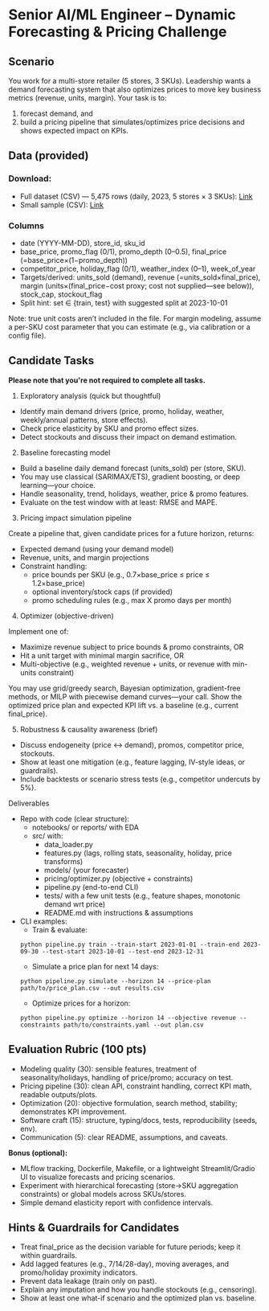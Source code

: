# Senior AI/ML Engineer – Dynamic Forecasting & Pricing Challenge

## Scenario

You work for a multi-store retailer (5 stores, 3 SKUs). Leadership wants a demand forecasting system that also optimizes prices to move key business metrics (revenue, units, margin). Your task is to:
1. forecast demand, and
2. build a pricing pipeline that simulates/optimizes price decisions and shows expected impact on KPIs.

## Data (provided)

### Download:
* Full dataset (CSV) — 5,475 rows (daily, 2023, 5 stores × 3 SKUs): [Link](https://github.com/SIMCEL/ai-ml-challenge/blob/main/retail_pricing_demand_2024.csv)
* Small sample (CSV): [Link](https://github.com/SIMCEL/ai-ml-challenge/blob/main/retail_pricing_demand_2024_sample.csv)

### Columns
* date (YYYY-MM-DD), store_id, sku_id
* base_price, promo_flag (0/1), promo_depth (0–0.5), final_price (=base_price×(1−promo_depth))
* competitor_price, holiday_flag (0/1), weather_index (0–1), week_of_year
* Targets/derived: units_sold (demand), revenue (=units_sold×final_price), margin (units×(final_price−cost proxy; cost not supplied—see below)), stock_cap, stockout_flag
* Split hint: set ∈ {train, test} with suggested split at 2023-10-01

Note: true unit costs aren’t included in the file. For margin modeling, assume a per-SKU cost parameter that you can estimate (e.g., via calibration or a config file).

## Candidate Tasks

__Please note that you're not required to complete all tasks.__

1) Exploratory analysis (quick but thoughtful)
 * Identify main demand drivers (price, promo, holiday, weather, weekly/annual patterns, store effects).
 * Check price elasticity by SKU and promo effect sizes.
 * Detect stockouts and discuss their impact on demand estimation.

2) Baseline forecasting model
 * Build a baseline daily demand forecast (units_sold) per (store, SKU).
 * You may use classical (SARIMAX/ETS), gradient boosting, or deep learning—your choice.
 * Handle seasonality, trend, holidays, weather, price & promo features.
 * Evaluate on the test window with at least: RMSE and MAPE.

3) Pricing impact simulation pipeline

Create a pipeline that, given candidate prices for a future horizon, returns:
 * Expected demand (using your demand model)
 * Revenue, units, and margin projections
 * Constraint handling:
    * price bounds per SKU (e.g., 0.7×base_price ≤ price ≤ 1.2×base_price)
    * optional inventory/stock caps (if provided)
    * promo scheduling rules (e.g., max X promo days per month)

4) Optimizer (objective-driven)

Implement one of:
* Maximize revenue subject to price bounds & promo constraints, OR
* Hit a unit target with minimal margin sacrifice, OR
* Multi-objective (e.g., weighted revenue + units, or revenue with min-units constraint)

You may use grid/greedy search, Bayesian optimization, gradient-free methods, or MILP with piecewise demand curves—your call. Show the optimized price plan and expected KPI lift vs. a baseline (e.g., current final_price).

5) Robustness & causality awareness (brief)
* Discuss endogeneity (price ↔ demand), promos, competitor price, stockouts.
* Show at least one mitigation (e.g., feature lagging, IV-style ideas, or guardrails).
* Include backtests or scenario stress tests (e.g., competitor undercuts by 5%).

Deliverables
* Repo with code (clear structure):
    * notebooks/ or reports/ with EDA
    * src/ with:
        * data_loader.py
        * features.py (lags, rolling stats, seasonality, holiday, price transforms)
        * models/ (your forecaster)
        * pricing/optimizer.py (objective + constraints)
        * pipeline.py (end-to-end CLI)
        * tests/ with a few unit tests (e.g., feature shapes, monotonic demand wrt price)
        * README.md with instructions & assumptions
* CLI examples:
    * Train & evaluate:
  ```
  python pipeline.py train --train-start 2023-01-01 --train-end 2023-09-30 --test-start 2023-10-01 --test-end 2023-12-31
  ```
    * Simulate a price plan for next 14 days:
  ```
  python pipeline.py simulate --horizon 14 --price-plan path/to/price_plan.csv --out results.csv
  ```
    * Optimize prices for a horizon:
  ```
  python pipeline.py optimize --horizon 14 --objective revenue --constraints path/to/constraints.yaml --out plan.csv
  ```

## Evaluation Rubric (100 pts)
* Modeling quality (30): sensible features, treatment of seasonality/holidays, handling of price/promo; accuracy on test.
* Pricing pipeline (30): clean API, constraint handling, correct KPI math, readable outputs/plots.
* Optimization (20): objective formulation, search method, stability; demonstrates KPI improvement.
* Software craft (15): structure, typing/docs, tests, reproducibility (seeds, env).
* Communication (5): clear README, assumptions, and caveats.

__Bonus (optional):__
* MLflow tracking, Dockerfile, Makefile, or a lightweight Streamlit/Gradio UI to visualize forecasts and pricing scenarios.
* Experiment with hierarchical forecasting (store→SKU aggregation constraints) or global models across SKUs/stores.
* Simple demand elasticity report with confidence intervals.

## Hints & Guardrails for Candidates
* Treat final_price as the decision variable for future periods; keep it within guardrails.
* Add lagged features (e.g., 7/14/28-day), moving averages, and promo/holiday proximity indicators.
* Prevent data leakage (train only on past).
* Explain any imputation and how you handle stockouts (e.g., censoring).
* Show at least one what-if scenario and the optimized plan vs. baseline.
